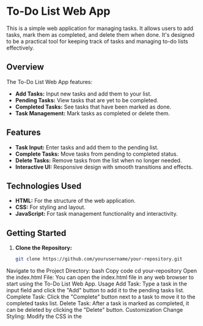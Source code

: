 # To-Do List Web App

This is a simple web application for managing tasks. It allows users to add tasks, mark them as completed, and delete them when done. It's designed to be a practical tool for keeping track of tasks and managing to-do lists effectively.

## Overview

The To-Do List Web App features:

- **Add Tasks:** Input new tasks and add them to your list.
- **Pending Tasks:** View tasks that are yet to be completed.
- **Completed Tasks:** See tasks that have been marked as done.
- **Task Management:** Mark tasks as completed or delete them.

## Features

- **Task Input:** Enter tasks and add them to the pending list.
- **Complete Tasks:** Move tasks from pending to completed status.
- **Delete Tasks:** Remove tasks from the list when no longer needed.
- **Interactive UI:** Responsive design with smooth transitions and effects.

## Technologies Used

- **HTML:** For the structure of the web application.
- **CSS:** For styling and layout.
- **JavaScript:** For task management functionality and interactivity.

## Getting Started

1. **Clone the Repository:**
   ```bash
   git clone https://github.com/yourusername/your-repository.git
Navigate to the Project Directory:
bash
Copy code
cd your-repository
Open the index.html File: You can open the index.html file in any web browser to start using the To-Do List Web App.
Usage
Add Task: Type a task in the input field and click the "Add" button to add it to the pending tasks list.
Complete Task: Click the "Complete" button next to a task to move it to the completed tasks list.
Delete Task: After a task is marked as completed, it can be deleted by clicking the "Delete" button.
Customization
Change Styling: Modify the CSS in the <style> section to update the appearance of the app.
Update Functionality: Edit the JavaScript functions to add new features or change the behavior of task management.
Contact
For any questions or feedback, please contact:

Email: ferdinandarnold544@gmai.com
License
This project is licensed under the MIT License - see the LICENSE file for details.
